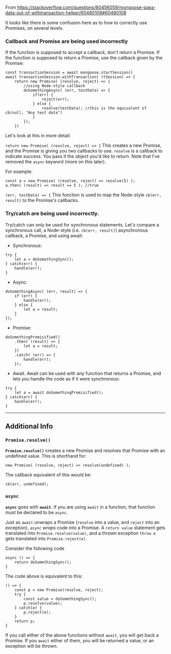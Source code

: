 From https://stackoverflow.com/questions/60456059/mongoose-pass-data-out-of-withtransaction-helper/60480108#60480108


It looks like there is some confusion here as to how to correctly use Promises, on several levels. 

### Callback and Promise are being used incorrectly

If the function is supposed to accept a callback, don't return a Promise. If the function is supposed to return a Promise, use the callback given by the Promise:

```
const transactionSession = await mongoose.startSession()
await transactionSession.withTransaction( (tSession) => {
    return new Promise( (resolve, reject) => {
        //using Node-style callback
        doSomethingAsync( (err, testData) => {
            if(err) {
                reject(err);
            } else {
                resolve(testData); //this is the equivalent of cb(null, "Any test data")
            }
        });
    })
```

Let's look at this in more detail: 

`return new Promise( (resolve, reject) => {` This creates a new Promise, and the Promise is giving you two callbacks to use. `resolve` is a callback to indicate success. You pass it the object you'd like to return. Note that I've removed the `async` keyword (more on this later). 

For example:
```
const a = new Promise( (resolve, reject) => resolve(5) );
a.then( (result) => result == 5 ); //true
```

`(err, testData) => {` This function is used to map the Node-style `cb(err, result)` to the Promise's callbacks. 


### Try/catch are being used incorrectly. 

Try/catch can only be used for synchronous statements. Let's compare a synchronous call, a Node-style (i.e. `cb(err, result)`) asynchronous callback, a Promise, and using await:

* Synchronous:
```
try {
    let a = doSomethingSync();
} catch(err) {
    handle(err);
}
```
* Async:
```
doSomethingAsync( (err, result) => {
    if (err) {
        handle(err);
    } else {
        let a = result;
    }
});
```
* Promise:
```
doSomethingPromisified()
    .then( (result) => { 
        let a = result; 
    })
    .catch( (err) => {
        handle(err);
    });
```
* Await. Await can be used with any function that returns a Promise, and lets you handle the code as if it were synchronous:
```
try {
    let a = await doSomethingPromisified();
} catch(err) {
    handle(err);
}
```


---
## Additional Info

### `Promise.resolve()` 
**`Promise.resolve()`** creates a new Promise and resolves that Promise with an undefined value. This is shorthand for:
```
new Promise( (resolve, reject) => resolve(undefined) );
```
The callback equivalent of this would be:
```
cb(err, undefined);
```

### `async`
**`async`** goes with **`await`**. If you are using `await` in a function, that function must be declared to be `async`. 

Just as `await` unwraps a Promise (`resolve` into a value, and `reject` into an exception), `async` *wraps* code into a Promise. A `return value` statement gets translated into `Promise.resolve(value)`, and a thrown exception `throw e` gets translated into `Promise.reject(e)`. 

Consider the following code
```
async () => {
    return doSomethingSync();
}
```
The code above is equivalent to this:
```
() => {
    const p = new Promise(resolve, reject);
    try {
        const value = doSomethingSync();
        p.resolve(value);
    } catch(e) {
        p.reject(e);
    }
    return p;
}
```

If you call either of the above functions without `await`, you will get back a Promise. If you `await` either of them, you will be returned a value, or an exception will be thrown.
